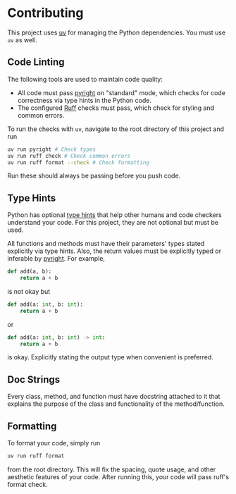 # Contributing

This project uses [uv](https://docs.astral.sh/uv/) for managing the Python dependencies.
You must use `uv` as well.

## Code Linting

The following tools are used to maintain code quality:
- All code must pass [pyright](https://github.com/microsoft/pyright) on "standard" mode,
which checks for code correctness via type hints in the Python code.
- The configured [Ruff](https://docs.astral.sh/ruff/) checks must pass, which
  check for styling and common errors.

To run the checks with `uv`, navigate to the root directory of this project
and run
```bash
uv run pyright # Check types
uv run ruff check # Check common errors
uv run ruff format --check # Check formatting
```

Run these should always be passing before you push code.

## Type Hints
Python has optional [type hints](https://www.geeksforgeeks.org/python/type-hints-in-python/) that help other humans and code checkers understand your code.
For this project, they are not optional but must be used.

All functions and methods must have their parameters' types stated explicitly
via type hints. Also, the return values must be explicitly typed or inferable
by [pyright](https://github.com/microsoft/pyright). For example,

```python
def add(a, b):
    return a + b
```

is not okay but

```python
def add(a: int, b: int):
    return a + b
```

or

```python
def add(a: int, b: int) -> int:
    return a + b
```

is okay. Explicitly stating the output type when convenient is preferred.

## Doc Strings

Every class, method, and function must have docstring attached to it
that explains the purpose of the class and functionality of the method/function.

## Formatting

To format your code, simply run

```bash
uv run ruff format
```

from the root directory. This will fix the spacing, quote usage, and other
aesthetic features of your code.
After running this, your code will pass ruff's format check.
